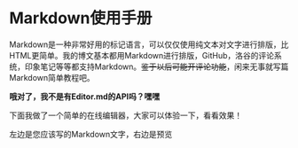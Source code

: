 ﻿Markdown使用手册
===============

Markdown是一种非常好用的标记语言，可以仅仅使用纯文本对文字进行排版，比HTML更简单。我的博文基本都用Markdown进行排版，GitHub，洛谷的评论系统，印象笔记等等都支持Markdown。~~鉴于以后可能开评论功能~~，闲来无事就写篇Markdown简单教程吧。

**哦对了，我不是有Editor.md的API吗？嘿嘿**

下面我做了一个简单的在线编辑器，大家可以体验一下，看看效果！

左边是您应该写的Markdown文字，右边是预览